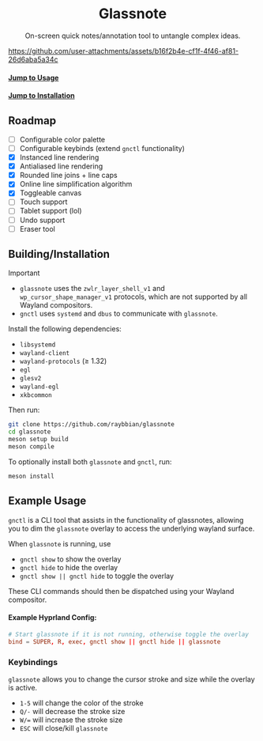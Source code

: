 <div align="center">
  <h1>Glassnote</h1>
  <p>On-screen quick notes/annotation tool to untangle complex ideas.</p>
</div>

https://github.com/user-attachments/assets/b16f2b4e-cf1f-4f46-af81-26d6aba5a34c

#### [Jump to Usage](#example-usage)

#### [Jump to Installation](#buildinginstallation)

## Roadmap

- [ ] Configurable color palette
- [ ] Configurable keybinds (extend `gnctl` functionality)
- [x] Instanced line rendering
- [x] Antialiased line rendering
- [x] Rounded line joins + line caps
- [x] Online line simplification algorithm
- [x] Toggleable canvas
- [ ] Touch support
- [ ] Tablet support (lol)
- [ ] Undo support
- [ ] Eraser tool

## Building/Installation

> [!Important]
> - `glassnote` uses the `zwlr_layer_shell_v1` and `wp_cursor_shape_manager_v1` protocols, which are not supported by all Wayland compositors.
> - `gnctl` uses `systemd` and `dbus` to communicate with `glassnote`.

Install the following dependencies:

- `libsystemd`
- `wayland-client`
- `wayland-protocols` (≥ 1.32)
- `egl`
- `glesv2`
- `wayland-egl`
- `xkbcommon`

Then run:

```bash
git clone https://github.com/raybbian/glassnote
cd glassnote
meson setup build
meson compile
```

To optionally install both `glassnote` and `gnctl`, run:

```bash
meson install
```

## Example Usage

`gnctl` is a CLI tool that assists in the functionality of glassnotes, allowing you to dim the `glassnote` overlay to access the underlying wayland surface.

When `glassnote` is running, use

- `gnctl show` to show the overlay
- `gnctl hide` to hide the overlay
- `gnctl show || gnctl hide` to toggle the overlay

These CLI commands should then be dispatched using your Wayland compositor. 

#### Example Hyprland Config:

```conf
# Start glassnote if it is not running, otherwise toggle the overlay
bind = SUPER, R, exec, gnctl show || gnctl hide || glassnote
```

### Keybindings

`glassnote` allows you to change the cursor stroke and size while the overlay is active.

- `1-5` will change the color of the stroke
- `Q/-` will decrease the stroke size
- `W/=` will increase the stroke size
- `ESC` will close/kill `glassnote`
